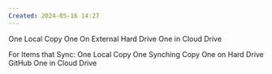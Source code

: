 ```yaml
---
Created: 2024-05-16 14:27
---
```

One Local Copy
One On External Hard Drive
One in Cloud Drive

For Items that Sync:
One Local Copy
One Synching Copy
One on Hard Drive
GitHub
One in Cloud Drive